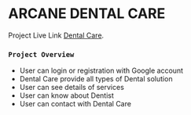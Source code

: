 # ARCANE DENTAL CARE

Project Live Link [Dental Care](https://arcane-dental-care.web.app/).


### `Project Overview`

- User can login or registration with Google account
- Dental Care provide all types of Dental solution
- User can see details of services
- User can know about Dentist
- User can contact with Dental Care

